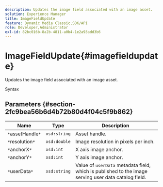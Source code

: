 ```yaml
---
description: Updates the image field associated with an image asset.
solution: Experience Manager
title: ImageFieldUpdate
feature: Dynamic Media Classic,SDK/API
role: Developer,Administrator
exl-id: 82bc016b-8a2b-4811-a0b4-1e2a93add3b6
---
```

# ImageFieldUpdate{#imagefieldupdate}

Updates the image field associated with an image asset.

 Syntax 

## Parameters {#section-2fc9bea56b6d4b72b80d4f04c5f9b862}

|  Name  | Type  | Description  |
|---|---|---|
|  `*`assetHandle`*`  | `xsd:string`  | Asset handle.  |
|  `*`resolution`*`  | `xsd:double`  | Image resolution in pixels per inch.  |
|  `*`anchorX`*`  | `xsd:int`  | X axis image anchor.  |
|  `*`anchorY`*`  | `xsd:int`  | Y axis image anchor.  |
|  `*`userData`*`  | `xsd:string`  |Value of `userData` metadata field, which is published to the image serving user data catalog field.  |
